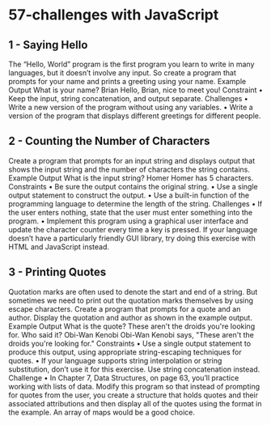 # 57-challenges with JavaScript

## 1 - Saying Hello

The “Hello, World” program is the first program you learn
to write in many languages, but it doesn’t involve any input.
So create a program that prompts for your name and prints
a greeting using your name.
Example Output
What is your name? Brian
Hello, Brian, nice to meet you!
Constraint
• Keep the input, string concatenation, and output separate.
Challenges
• Write a new version of the program without using any
variables.
• Write a version of the program that displays different
greetings for different people.

## 2 - Counting the Number of Characters

Create a program that prompts for an input string and displays
output that shows the input string and the number of
characters the string contains.
Example Output
What is the input string? Homer
Homer has 5 characters.
Constraints
• Be sure the output contains the original string.
• Use a single output statement to construct the output.
• Use a built-in function of the programming language to
determine the length of the string.
Challenges
• If the user enters nothing, state that the user must enter
something into the program.
• Implement this program using a graphical user interface
and update the character counter every time a key is
pressed. If your language doesn’t have a particularly
friendly GUI library, try doing this exercise with HTML
and JavaScript instead.

## 3 - Printing Quotes

Quotation marks are often used to denote the start and end
of a string. But sometimes we need to print out the quotation
marks themselves by using escape characters.
Create a program that prompts for a quote and an author.
Display the quotation and author as shown in the example
output.
Example Output
What is the quote? These aren't the droids you're looking for.
Who said it? Obi-Wan Kenobi
Obi-Wan Kenobi says, "These aren't the droids
you're looking for."
Constraints
• Use a single output statement to produce this output,
using appropriate string-escaping techniques for quotes.
• If your language supports string interpolation or string
substitution, don’t use it for this exercise. Use string
concatenation instead.
Challenge
• In Chapter 7, Data Structures, on page 63, you’ll practice
working with lists of data. Modify this program so that
instead of prompting for quotes from the user, you create
a structure that holds quotes and their associated
attributions and then display all of the quotes using the
format in the example. An array of maps would be a
good choice.
